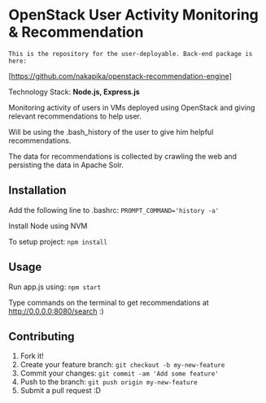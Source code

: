 # OpenStack User Activity Monitoring & Recommendation

```
This is the repository for the user-deployable. Back-end package is here:
```
[https://github.com/nakapika/openstack-recommendation-engine]

Technology Stack: **Node.js, Express.js**

Monitoring activity of users in VMs deployed using OpenStack and giving relevant recommendations to help user.

Will be using the .bash_history of the user to give him helpful recommendations.

The data for recommendations is collected by crawling the web and persisting the data in Apache Solr.

## Installation

Add the following line to .bashrc: `PROMPT_COMMAND='history -a'`

Install Node using NVM

To setup project: `npm install`

## Usage

Run app.js using: `npm start`

Type commands on the terminal to get recommendations at http://0.0.0.0:8080/search :)

## Contributing

1. Fork it!
2. Create your feature branch: `git checkout -b my-new-feature`
3. Commit your changes: `git commit -am 'Add some feature'`
4. Push to the branch: `git push origin my-new-feature`
5. Submit a pull request :D
